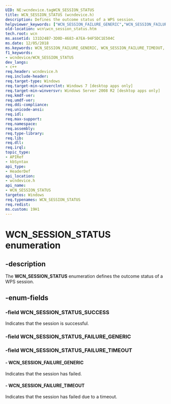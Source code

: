 ```yaml
---
UID: NE:wcndevice.tagWCN_SESSION_STATUS
title: WCN_SESSION_STATUS (wcndevice.h)
description: Defines the outcome status of a WPS session.helpviewer_keywords: ["WCN_SESSION_FAILURE_GENERIC","WCN_SESSION_FAILURE_TIMEOUT","WCN_SESSION_STATUS","WCN_SESSION_STATUS enumeration [Windows Connect Now]","WCN_SESSION_STATUS_SUCCESS","wcn.wcn_session_status","wcndevice/WCN_SESSION_FAILURE_GENERIC","wcndevice/WCN_SESSION_FAILURE_TIMEOUT","wcndevice/WCN_SESSION_STATUS","wcndevice/WCN_SESSION_STATUS_SUCCESS"]
old-location: wcn\wcn_session_status.htm
tech.root: wcn
ms.assetid: 131D24B7-3D0D-4683-A7EA-94F5DC1E504C
ms.date: 12/05/2018
ms.keywords: WCN_SESSION_FAILURE_GENERIC, WCN_SESSION_FAILURE_TIMEOUT, WCN_SESSION_STATUS, WCN_SESSION_STATUS enumeration [Windows Connect Now], WCN_SESSION_STATUS_SUCCESS, wcn.wcn_session_status, wcndevice/WCN_SESSION_FAILURE_GENERIC, wcndevice/WCN_SESSION_FAILURE_TIMEOUT, wcndevice/WCN_SESSION_STATUS, wcndevice/WCN_SESSION_STATUS_SUCCESS
f1_keywords:
- wcndevice/WCN_SESSION_STATUS
dev_langs:
- c++
req.header: wcndevice.h
req.include-header: 
req.target-type: Windows
req.target-min-winverclnt: Windows 7 [desktop apps only]
req.target-min-winversvr: Windows Server 2008 R2 [desktop apps only]
req.kmdf-ver: 
req.umdf-ver: 
req.ddi-compliance: 
req.unicode-ansi: 
req.idl: 
req.max-support: 
req.namespace: 
req.assembly: 
req.type-library: 
req.lib: 
req.dll: 
req.irql: 
topic_type:
- APIRef
- kbSyntax
api_type:
- HeaderDef
api_location:
- wcndevice.h
api_name:
- WCN_SESSION_STATUS
targetos: Windows
req.typenames: WCN_SESSION_STATUS
req.redist: 
ms.custom: 19H1
---
```


# WCN_SESSION_STATUS enumeration


## -description


The <b>WCN_SESSION_STATUS</b>  enumeration defines the outcome status of a WPS session.


## -enum-fields




### -field WCN_SESSION_STATUS_SUCCESS

Indicates that the session is successful.


### -field WCN_SESSION_STATUS_FAILURE_GENERIC


### -field WCN_SESSION_STATUS_FAILURE_TIMEOUT




#### - WCN_SESSION_FAILURE_GENERIC

Indicates that the session has failed.


#### - WCN_SESSION_FAILURE_TIMEOUT

Indicates that the session has failed due to a timeout.

